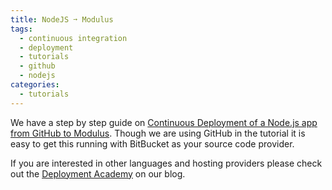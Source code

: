 ```yaml
---
title: NodeJS ➙ Modulus
tags:
  - continuous integration
  - deployment
  - tutorials
  - github
  - nodejs
categories:
  - tutorials
---
```

We have a step by step guide on [Continuous Deployment of a Node.js app from GitHub to Modulus](http://blog.codeship.io/2014/04/03/continuous-deployment-modulus-github-nodejs.html). Though we are using GitHub in the tutorial it is easy to get this running with BitBucket as your source code provider.

If you are interested in other languages and hosting providers please check out the [Deployment Academy](http://blog.codeship.io/category/deployment-academy) on our blog.
